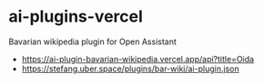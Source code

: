 # ai-plugins-vercel

Bavarian wikipedia plugin for Open Assistant
* https://ai-plugin-bavarian-wikipedia.vercel.app/api?title=Oida
* https://stefang.uber.space/plugins/bar-wiki/ai-plugin.json
